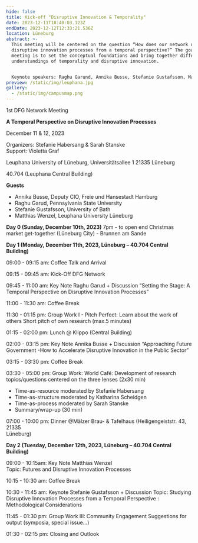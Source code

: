 ```yaml
---
hide: false
title: Kick-off "Disruptive Innovation & Temporality"
date: 2023-12-11T18:40:03.123Z
endDate: 2023-12-12T12:33:21.536Z
location: Lüneburg
abstract: >-
  This meeting will be centered on the question “How does our network understand
  disruptive innovation processes from a temporal perspective?” The goal of this
  meeting is to set the conceptual foundations and bring together different
  understandings of temporality and disruptive innovation.


  K﻿eynote speakers: Raghu Garund, Annika Busse, Stefanie Gustafsson, Matthias Wenzel
preview: /static/img/leuphana.jpg
gallery:
  - /static/img/campusmap.png
---
```

1st DFG Network Meeting 

**A Temporal Perspective on Disruptive Innovation Processes**

December 11 & 12, 2023

Organizers: Stefanie Habersang & Sarah Stanske\
Support: Violetta Graf 

Leuphana University of Lüneburg,
Universitätsallee 1
21335 Lüneburg 

40.704 (Leuphana Central Building) 

**Guests**

* Annika Busse, Deputy CIO, Freie und Hansestadt Hamburg
* Raghu Garud, Pennsylvania State University
* Stefanie Gustafsson, University of Bath
* Matthias Wenzel, Leuphana University Lüneburg



**Day 0 (Sunday, December 10th, 2023)** 
7pm - to open end
Christmas market get-together (Lüneburg City) - Brunnen am Sande

**Day 1 (Monday, December 11th, 2023, Lüneburg – 40.704 Central Building)** 

09:00 - 09:15 am:	Coffee Talk and Arrival 

09:15 - 09:45 am:	Kick-Off DFG Network

09:45 - 11:00 am:	Key Note Raghu Garud + Discussion
“Setting the Stage: A Temporal Perspective on Disruptive Innovation Processes” 

11:00 - 11:30 am:	Coffee Break

11:30 - 01:15 pm:	Group Work I - Pitch Perfect: Learn about the work of others
			Short pitch of own research (max.5 minutes)

01:15 - 02:00 pm:	Lunch @ Klippo (Central Building)

02:00 - 03:15 pm:	Key Note Annika Busse + Discussion 
“Approaching Future Government -How to Accelerate Disruptive Innovation in the Public Sector”  

03:15 - 03:30 pm:	Coffee Break

03:30 - 05:00 pm: Group Work: World Café: Development of research topics/questions 			centered on the three lenses (2x30 min) 

* Time-as-resource moderated by Stefanie Habersang 
* Time-as-structure moderated by Katharina Scheidgen 
* Time-as-process moderated by Sarah Stanske 
* Summary/wrap-up (30 min) 

07:00 - 10:00 pm:	Dinner @Mälzer Brau- & Tafelhaus (Heiligengeiststr. 43, 21335\
                                   Lüneburg)

**Day 2 (Tuesday, December 12th, 2023, Lüneburg – 40.704 Central Building)** 

09:00 - 10:15am:	Key Note Matthias Wenzel		
Topic: Futures and Disruptive Innovation Processes

10:15 - 10:30 am:	Coffee Break

10:30 - 11:45 am: 	Keynote Stefanie Gustafsson + Discussion
Topic: Studying Disruptive Innovation Processes from a Temporal Perspective : Methodological Considerations 

11:45 - 01:30 pm:	Group Work III: Community Engagement 
Suggestions for output (symposia, special issue...)

01:30 - 02:15 pm:	Closing and Outlook